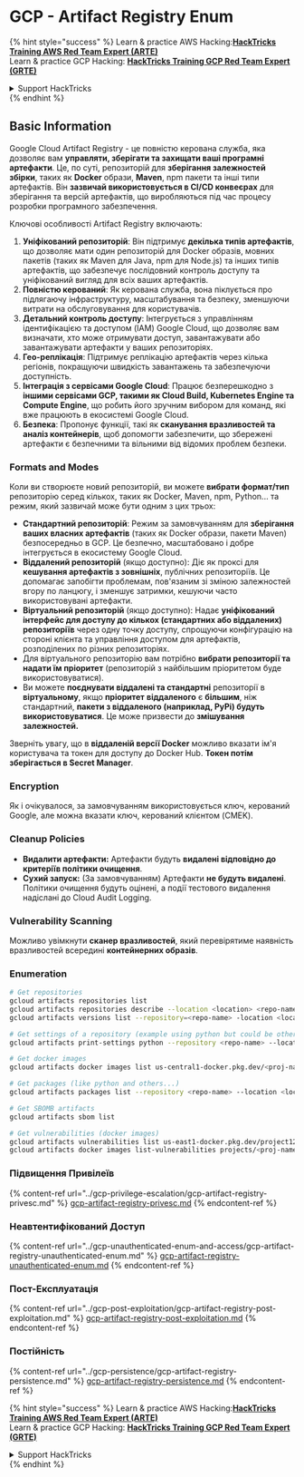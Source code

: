# GCP - Artifact Registry Enum

{% hint style="success" %}
Learn & practice AWS Hacking:<img src="../../../.gitbook/assets/image (1).png" alt="" data-size="line">[**HackTricks Training AWS Red Team Expert (ARTE)**](https://training.hacktricks.xyz/courses/arte)<img src="../../../.gitbook/assets/image (1).png" alt="" data-size="line">\
Learn & practice GCP Hacking: <img src="../../../.gitbook/assets/image (2).png" alt="" data-size="line">[**HackTricks Training GCP Red Team Expert (GRTE)**<img src="../../../.gitbook/assets/image (2).png" alt="" data-size="line">](https://training.hacktricks.xyz/courses/grte)

<details>

<summary>Support HackTricks</summary>

* Check the [**subscription plans**](https://github.com/sponsors/carlospolop)!
* **Join the** 💬 [**Discord group**](https://discord.gg/hRep4RUj7f) or the [**telegram group**](https://t.me/peass) or **follow** us on **Twitter** 🐦 [**@hacktricks\_live**](https://twitter.com/hacktricks\_live)**.**
* **Share hacking tricks by submitting PRs to the** [**HackTricks**](https://github.com/carlospolop/hacktricks) and [**HackTricks Cloud**](https://github.com/carlospolop/hacktricks-cloud) github repos.

</details>
{% endhint %}

## Basic Information

Google Cloud Artifact Registry - це повністю керована служба, яка дозволяє вам **управляти, зберігати та захищати ваші програмні артефакти**. Це, по суті, репозиторій для **зберігання залежностей збірки**, таких як **Docker** образи, **Maven**, npm пакети та інші типи артефактів. Він **зазвичай використовується в CI/CD конвеєрах** для зберігання та версій артефактів, що виробляються під час процесу розробки програмного забезпечення.

Ключові особливості Artifact Registry включають:

1. **Уніфікований репозиторій**: Він підтримує **декілька типів артефактів**, що дозволяє мати один репозиторій для Docker образів, мовних пакетів (таких як Maven для Java, npm для Node.js) та інших типів артефактів, що забезпечує послідовний контроль доступу та уніфікований вигляд для всіх ваших артефактів.
2. **Повністю керований**: Як керована служба, вона піклується про підлягаючу інфраструктуру, масштабування та безпеку, зменшуючи витрати на обслуговування для користувачів.
3. **Детальний контроль доступу**: Інтегрується з управлінням ідентифікацією та доступом (IAM) Google Cloud, що дозволяє вам визначати, хто може отримувати доступ, завантажувати або завантажувати артефакти у ваших репозиторіях.
4. **Гео-реплікація**: Підтримує реплікацію артефактів через кілька регіонів, покращуючи швидкість завантажень та забезпечуючи доступність.
5. **Інтеграція з сервісами Google Cloud**: Працює безперешкодно з **іншими сервісами GCP, такими як Cloud Build, Kubernetes Engine та Compute Engine**, що робить його зручним вибором для команд, які вже працюють в екосистемі Google Cloud.
6. **Безпека**: Пропонує функції, такі як **сканування вразливостей та аналіз контейнерів**, щоб допомогти забезпечити, що збережені артефакти є безпечними та вільними від відомих проблем безпеки.

### Formats and Modes

Коли ви створюєте новий репозиторій, ви можете **вибрати формат/тип** репозиторію серед кількох, таких як Docker, Maven, npm, Python... та режим, який зазвичай може бути одним з цих трьох:

* **Стандартний репозиторій**: Режим за замовчуванням для **зберігання ваших власних артефактів** (таких як Docker образи, пакети Maven) безпосередньо в GCP. Це безпечно, масштабовано і добре інтегрується в екосистему Google Cloud.
* **Віддалений репозиторій** (якщо доступно): Діє як проксі для **кешування артефактів з зовнішніх**, публічних репозиторіїв. Це допомагає запобігти проблемам, пов'язаним зі зміною залежностей вгору по ланцюгу, і зменшує затримки, кешуючи часто використовувані артефакти.
* **Віртуальний репозиторій** (якщо доступно): Надає **уніфікований інтерфейс для доступу до кількох (стандартних або віддалених) репозиторіїв** через одну точку доступу, спрощуючи конфігурацію на стороні клієнта та управління доступом для артефактів, розподілених по різних репозиторіях.
* Для віртуального репозиторію вам потрібно **вибрати репозиторії та надати їм пріоритет** (репозиторій з найбільшим пріоритетом буде використовуватися).
* Ви можете **поєднувати віддалені та стандартні** репозиторії в **віртуальному**, якщо **пріоритет** **віддаленого** є **більшим**, ніж стандартний, **пакети з віддаленого (наприклад, PyPi) будуть використовуватися**. Це може призвести до **змішування залежностей.**

Зверніть увагу, що в **віддаленій версії Docker** можливо вказати ім'я користувача та токен для доступу до Docker Hub. **Токен потім зберігається в Secret Manager**.

### Encryption

Як і очікувалося, за замовчуванням використовується ключ, керований Google, але можна вказати ключ, керований клієнтом (CMEK).

### Cleanup Policies

* **Видалити артефакти:** Артефакти будуть **видалені відповідно до критеріїв політики очищення**.
* **Сухий запуск:** (За замовчуванням) Артефакти **не будуть видалені**. Політики очищення будуть оцінені, а події тестового видалення надіслані до Cloud Audit Logging.

### Vulnerability Scanning

Можливо увімкнути **сканер вразливостей**, який перевірятиме наявність вразливостей всередині **контейнерних образів**.

### Enumeration
```bash
# Get repositories
gcloud artifacts repositories list
gcloud artifacts repositories describe --location <location> <repo-name>
gcloud artifacts versions list --repository=<repo-name> -location <location> --package <package-name>

# Get settings of a repository (example using python but could be other)
gcloud artifacts print-settings python --repository <repo-name> --location <location>

# Get docker images
gcloud artifacts docker images list us-central1-docker.pkg.dev/<proj-name>/<repo-name>

# Get packages (like python and others...)
gcloud artifacts packages list --repository <repo-name> --location <location>

# Get SBOMB artifacts
gcloud artifacts sbom list

# Get vulnerabilities (docker images)
gcloud artifacts vulnerabilities list us-east1-docker.pkg.dev/project123/repository123/someimage@sha256:49765698074d6d7baa82f
gcloud artifacts docker images list-vulnerabilities projects/<proj-name>/locations/<location>/scans/<scan-uuid>
```
### Підвищення Привілеїв

{% content-ref url="../gcp-privilege-escalation/gcp-artifact-registry-privesc.md" %}
[gcp-artifact-registry-privesc.md](../gcp-privilege-escalation/gcp-artifact-registry-privesc.md)
{% endcontent-ref %}

### Неавтентифікований Доступ

{% content-ref url="../gcp-unauthenticated-enum-and-access/gcp-artifact-registry-unauthenticated-enum.md" %}
[gcp-artifact-registry-unauthenticated-enum.md](../gcp-unauthenticated-enum-and-access/gcp-artifact-registry-unauthenticated-enum.md)
{% endcontent-ref %}

### Пост-Експлуатація

{% content-ref url="../gcp-post-exploitation/gcp-artifact-registry-post-exploitation.md" %}
[gcp-artifact-registry-post-exploitation.md](../gcp-post-exploitation/gcp-artifact-registry-post-exploitation.md)
{% endcontent-ref %}

### Постійність

{% content-ref url="../gcp-persistence/gcp-artifact-registry-persistence.md" %}
[gcp-artifact-registry-persistence.md](../gcp-persistence/gcp-artifact-registry-persistence.md)
{% endcontent-ref %}

{% hint style="success" %}
Learn & practice AWS Hacking:<img src="../../../.gitbook/assets/image (1).png" alt="" data-size="line">[**HackTricks Training AWS Red Team Expert (ARTE)**](https://training.hacktricks.xyz/courses/arte)<img src="../../../.gitbook/assets/image (1).png" alt="" data-size="line">\
Learn & practice GCP Hacking: <img src="../../../.gitbook/assets/image (2).png" alt="" data-size="line">[**HackTricks Training GCP Red Team Expert (GRTE)**<img src="../../../.gitbook/assets/image (2).png" alt="" data-size="line">](https://training.hacktricks.xyz/courses/grte)

<details>

<summary>Support HackTricks</summary>

* Check the [**subscription plans**](https://github.com/sponsors/carlospolop)!
* **Join the** 💬 [**Discord group**](https://discord.gg/hRep4RUj7f) or the [**telegram group**](https://t.me/peass) or **follow** us on **Twitter** 🐦 [**@hacktricks\_live**](https://twitter.com/hacktricks\_live)**.**
* **Share hacking tricks by submitting PRs to the** [**HackTricks**](https://github.com/carlospolop/hacktricks) and [**HackTricks Cloud**](https://github.com/carlospolop/hacktricks-cloud) github repos.

</details>
{% endhint %}
